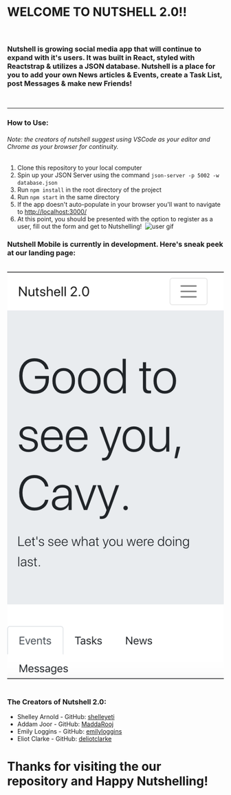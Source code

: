 # WELCOME TO NUTSHELL 2.0!!
​
### Nutshell is growing social media app that will continue to expand with it's users. It was built in React, styled with Reactstrap & utilizes a JSON database. Nutshell is a place for you to add your own News articles & Events, create a Task List, post Messages & make new Friends!
​
***
### How to Use: 
###### Note: the creators of nutshell suggest using VSCode as your editor and Chrome as your browser for continuity.
 1. Clone this repository to your local computer
 2. Spin up your JSON Server using the command ```json-server -p 5002 -w database.json```
 3. Run ``` npm install ``` in the root directory of the project
 4. Run ```npm start``` in the same directory
 5. If the app doesn't auto-populate in your browser you'll want to navigate to [http://localhost:3000/](http://localhost:3000/)
 6. At this point, you should be presented with the option to register as a user, fill out the form and get to Nutshelling!
​
![user gif](https://media.giphy.com/media/3JUUNTGzrCKhfYDLwy/giphy.gif)

### Nutshell Mobile is currently in development. Here's sneak peek at our landing page:
​
![alt text](https://github.com/shelleyeti/teachers-pets/blob/master/Screen%20Shot%202019-06-03%20at%209.32.40%20AM.png?raw=true)
​
### The Creators of Nutshell 2.0:
 - Shelley Arnold - GitHub: [shelleyeti](https://github.com/shelleyeti)
 - Addam Joor - GitHub: [MaddaRooj](https://github.com/MaddaRooj)
 - Emily Loggins - GitHub: [emilyloggins](https://github.com/emilyloggins)
 - Eliot Clarke - GitHub: [deliotclarke](https://github.com/deliotclarke)
​
# Thanks for visiting the our repository and Happy Nutshelling!
